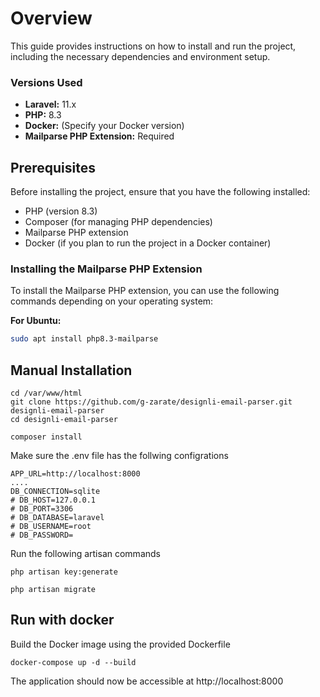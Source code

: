 # Overview

This guide provides instructions on how to install and run the project, including the necessary dependencies and environment setup.

### Versions Used

- **Laravel:** 11.x
- **PHP:** 8.3
- **Docker:** (Specify your Docker version)
- **Mailparse PHP Extension:** Required

## Prerequisites

Before installing the project, ensure that you have the following installed:

- PHP (version 8.3)
- Composer (for managing PHP dependencies)
- Mailparse PHP extension
- Docker (if you plan to run the project in a Docker container)

### Installing the Mailparse PHP Extension

To install the Mailparse PHP extension, you can use the following commands depending on your operating system:

**For Ubuntu:**

```bash
sudo apt install php8.3-mailparse
```

## Manual Installation

```
cd /var/www/html
git clone https://github.com/g-zarate/designli-email-parser.git designli-email-parser
cd designli-email-parser
```

```
composer install
```

Make sure the .env file has the follwing configrations
```
APP_URL=http://localhost:8000
....
DB_CONNECTION=sqlite
# DB_HOST=127.0.0.1
# DB_PORT=3306
# DB_DATABASE=laravel
# DB_USERNAME=root
# DB_PASSWORD=
```

Run the following artisan commands
```
php artisan key:generate
```

```
php artisan migrate
```

## Run with docker

Build the Docker image using the provided Dockerfile
```
docker-compose up -d --build
```


The application should now be accessible at http://localhost:8000
